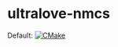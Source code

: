 # ultralove-nmcs

Default:
[![CMake](https://github.com/ultralove/ultralove-nmcs/actions/workflows/build.yml/badge.svg?branch=develop)](https://github.com/ultralove/ultralove-nmcs/actions/workflows/build.yml)

